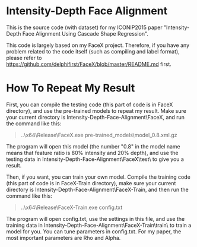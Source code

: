 Intensity-Depth Face Alignment
=====

This is the source code (with dataset) for my ICONIP2015 paper "Intensity-Depth Face Alignment Using Cascade Shape Regression".

This code is largely based on my FaceX project. Therefore, if you have any problem related to the code itself (such as compiling and label format), please refer to https://github.com/delphifirst/FaceX/blob/master/README.md first.

How To Repeat My Result
====

First, you can compile the testing code (this part of code is in FaceX directory), and use the pre-trained models to repeat my result. Make sure your current directory is Intensity-Depth-Face-Alignment\FaceX\, and run the command like this:

> ..\x64\Release\FaceX.exe pre-trained_models\model_0.8.xml.gz

The program will open this model (the number "0.8" in the model name means that feature ratio is 80% intensity and 20% depth), and use the testing data in Intensity-Depth-Face-Alignment\FaceX\test\ to give you a result.

Then, if you want, you can train your own model. Compile the training code (this part of code is in FaceX-Train directory), make sure your current directory is Intensity-Depth-Face-Alignment\FaceX-Train\, and then run the command like this:

> ..\x64\Release\FaceX-Train.exe config.txt

The program will open config.txt, use the settings in this file, and use the training data in Intensity-Depth-Face-Alignment\FaceX-Train\train\ to train a model for you. You can tune parameters in config.txt. For my paper, the most important parameters are Rho and Alpha.

